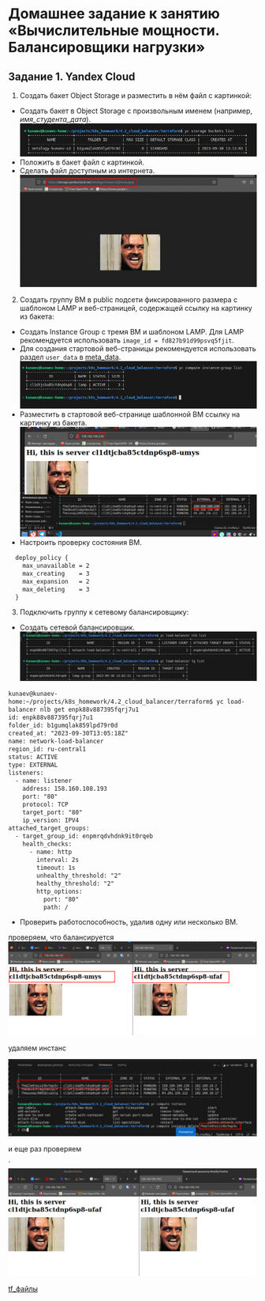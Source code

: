 # Домашнее задание к занятию «Вычислительные мощности. Балансировщики нагрузки»  

## Задание 1. Yandex Cloud 


1. Создать бакет Object Storage и разместить в нём файл с картинкой:

 - Создать бакет в Object Storage с произвольным именем (например, _имя_студента_дата_).  
 ![Alt text](image.png)
 - Положить в бакет файл с картинкой.  
 - Сделать файл доступным из интернета.  
 ![Alt text](image-1.png)
 
2. Создать группу ВМ в public подсети фиксированного размера с шаблоном LAMP и веб-страницей, содержащей ссылку на картинку из бакета:

 - Создать Instance Group с тремя ВМ и шаблоном LAMP. Для LAMP рекомендуется использовать `image_id = fd827b91d99psvq5fjit`.
 - Для создания стартовой веб-страницы рекомендуется использовать раздел `user_data` в [meta_data](https://cloud.yandex.ru/docs/compute/concepts/vm-metadata).  
 ![Alt text](image-2.png)
 - Разместить в стартовой веб-странице шаблонной ВМ ссылку на картинку из бакета.   
![Alt text](image-3.png)
 - Настроить проверку состояния ВМ.
 
```HCL
  deploy_policy {
    max_unavailable = 2
    max_creating    = 3
    max_expansion   = 2
    max_deleting    = 3
  }
```

3. Подключить группу к сетевому балансировщику:

- Создать сетевой балансировщик.  
![Alt text](image-4.png)  
```
kunaev@kunaev-home:~/projects/k8s_homework/4.2_cloud_balancer/terraform$ yc load-balancer nlb get enpk88v887395fqrj7u1
id: enpk88v887395fqrj7u1
folder_id: b1gumqlak859lpd79r0d
created_at: "2023-09-30T13:05:18Z"
name: network-load-balancer
region_id: ru-central1
status: ACTIVE
type: EXTERNAL
listeners:
  - name: listener
    address: 158.160.108.193
    port: "80"
    protocol: TCP
    target_port: "80"
    ip_version: IPV4
attached_target_groups:
  - target_group_id: enpmrqdvhdnk9it0rqeb
    health_checks:
      - name: http
        interval: 2s
        timeout: 1s
        unhealthy_threshold: "2"
        healthy_threshold: "2"
        http_options:
          port: "80"
          path: /

```
- Проверить работоспособность, удалив одну или несколько ВМ. 

проверяем, что балансируется
![Alt text](image-5.png)   

удаляем инстанс

![Alt text](image-6.png)  

и еще раз проверяем

`![Alt text](image-7.png)

[tf_файлы](terraform)
